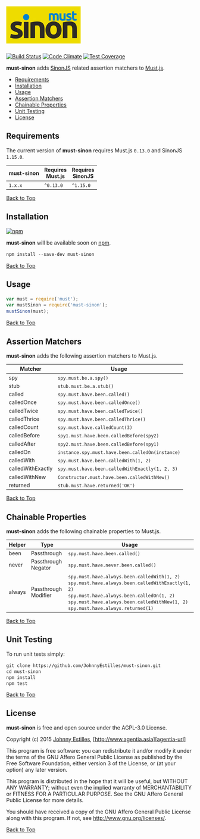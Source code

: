 # <a name="top"></a>![must-sinon logo][logo-url]

[![Build Status][travis-badge]][travis-url]
[![Code Climate][gpa-badge]][codeclimate-url]
[![Test Coverage][coverage-badge]][codeclimate-url]

**must-sinon** adds [SinonJS][sinon-url] related assertion matchers to [Must.js][must-url].

- [Requirements](#requirements)
- [Installation](#installation)
- [Usage](#usage)
- [Assertion Matchers](#matchers)
- [Chainable Properties](#properties)
- [Unit Testing](#unit-testing)
- [License](#license)

<a name="requirements"></a>
## Requirements
The current version of **must-sinon** requires Must.js `0.13.0` and SinonJS `1.15.0`.

must-sinon | Requires<br>Must.js | Requires<br>SinonJS
--- | --- | ---
`1.x.x` | `^0.13.0` | `^1.15.0`

[Back to Top](#top)

<a name="installation"></a>
## Installation
[![npm][npm-badge]][npm-url]

**must-sinon** will be available soon on [npm][npm-url].

```js
npm install --save-dev must-sinon
```

[Back to Top](#top)

<a name="usage"></a>
## Usage
```js
var must = require('must');
var mustSinon = require('must-sinon');
mustSinon(must);
```

[Back to Top](#top)

<a name="matchers"></a>

## Assertion Matchers
**must-sinon** adds the following assertion matchers to Must.js.

Matcher | Usage
--- | ---
spy | `spy.must.be.a.spy()`
stub | `stub.must.be.a.stub()`
called | `spy.must.have.been.called()`
calledOnce | `spy.must.have.been.calledOnce()`
calledTwice | `spy.must.have.been.calledTwice()`
calledThrice | `spy.must.have.been.calledThrice()`
calledCount | `spy.must.have.calledCount(3)`
calledBefore | `spy1.must.have.been.calledBefore(spy2)`
calledAfter | `spy2.must.have.been.calledBefore(spy1)`
calledOn | `instance.spy.must.have.been.calledOn(instance)`
calledWith | `spy.must.have.been.calledWith(1, 2)`
calledWithExactly | `spy.must.have.been.calledWithExactly(1, 2, 3)`
calledWithNew | `Constructor.must.have.been.calledWithNew()`
returned | `stub.must.have.returned('OK')`

[Back to Top](#top)

<a name="properties"></a>
## Chainable Properties
**must-sinon** adds the following chainable properties to Must.js.

Helper | Type | Usage
--- | --- | ---
been | Passthrough | `spy.must.have.been.called()`
never | Passthrough Negator | `spy.must.have.never.been.called()`
always | Passthrough Modifier | `spy.must.have.always.been.calledWith(1, 2)`<br>`spy.must.have.always.been.calledWithExactly(1, 2)`<br>`spy.must.have.always.been.calledOn(1, 2)`<br>`spy.must.have.always.been.calledWithNew(1, 2)`<br>`spy.must.have.always.returned(1)`

[Back to Top](#top)

<a name="unit-testing"></a>
## Unit Testing
To run unit tests simply:

```
git clone https://github.com/JohnnyEstilles/must-sinon.git
cd must-sinon
npm install
npm test
```

[Back to Top](#top)

<a name="license"></a>
## License
**must-sinon** is free and open source under the AGPL-3.0 License.

Copyright (c) 2015 [Johnny Estilles][jme-url], [http://www.agentia.asia][agentia-url]

This program is free software: you can redistribute it and/or modify
it under the terms of the GNU Affero General Public License as
published by the Free Software Foundation, either version 3 of the
License, or (at your option) any later version.

This program is distributed in the hope that it will be useful,
but WITHOUT ANY WARRANTY; without even the implied warranty of
MERCHANTABILITY or FITNESS FOR A PARTICULAR PURPOSE.  See the
GNU Affero General Public License for more details.

You should have received a copy of the GNU Affero General Public License
along with this program.  If not, see <http://www.gnu.org/licenses/>.

[Back to Top](#top)

[jme-url]: https://github.com/JohnnyEstilles
[agentia-url]: http://www.agentia.asia

[travis-badge]: https://travis-ci.org/JohnnyEstilles/must-sinon.svg?branch=master
[travis-url]: https://travis-ci.org/JohnnyEstilles/must-sinon

[codeclimate-url]: https://codeclimate.com/github/JohnnyEstilles/must-sinon
[gpa-badge]: https://codeclimate.com/github/JohnnyEstilles/must-sinon/badges/gpa.svg
[coverage-badge]: https://codeclimate.com/github/JohnnyEstilles/must-sinon/badges/coverage.svg

[npm-badge]: https://badge.fury.io/js/must-sinon.svg
[npm-url]: https://npmjs.org/package/must-sinon

[logo-url]: media/logo-must-sinon.jpg
[must-url]: https://github.com/moll/js-must
[sinon-url]: http://sinonjs.org
